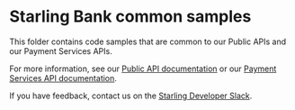 # Starling Bank common samples

This folder contains code samples that are common to our Public APIs and our Payment Services APIs.

For more information, see our [Public API documentation](https://developer.starlingbank.com/docs) or our [Payment Services API documentation](https://developer.starlingbank.com/payments/docs).

If you have feedback, contact us on the [Starling Developer Slack](https://developer.starlingbank.com/community).

